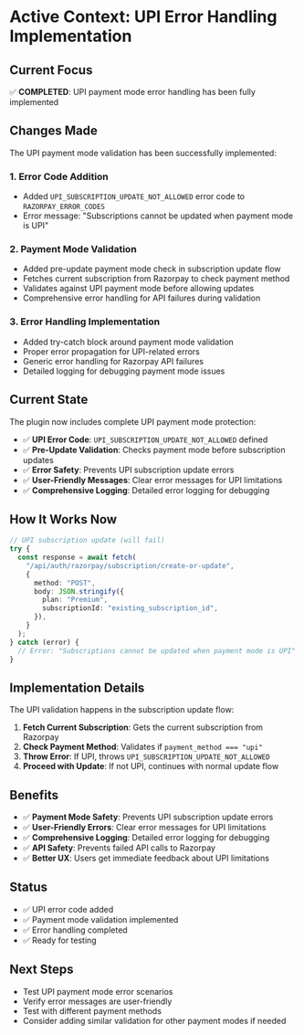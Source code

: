 # Active Context: UPI Error Handling Implementation

## Current Focus

✅ **COMPLETED**: UPI payment mode error handling has been fully implemented

## Changes Made

The UPI payment mode validation has been successfully implemented:

### 1. Error Code Addition

- Added `UPI_SUBSCRIPTION_UPDATE_NOT_ALLOWED` error code to `RAZORPAY_ERROR_CODES`
- Error message: "Subscriptions cannot be updated when payment mode is UPI"

### 2. Payment Mode Validation

- Added pre-update payment mode check in subscription update flow
- Fetches current subscription from Razorpay to check payment method
- Validates against UPI payment mode before allowing updates
- Comprehensive error handling for API failures during validation

### 3. Error Handling Implementation

- Added try-catch block around payment mode validation
- Proper error propagation for UPI-related errors
- Generic error handling for Razorpay API failures
- Detailed logging for debugging payment mode issues

## Current State

The plugin now includes complete UPI payment mode protection:

- ✅ **UPI Error Code**: `UPI_SUBSCRIPTION_UPDATE_NOT_ALLOWED` defined
- ✅ **Pre-Update Validation**: Checks payment mode before subscription updates
- ✅ **Error Safety**: Prevents UPI subscription update errors
- ✅ **User-Friendly Messages**: Clear error messages for UPI limitations
- ✅ **Comprehensive Logging**: Detailed error logging for debugging

## How It Works Now

```typescript
// UPI subscription update (will fail)
try {
  const response = await fetch(
    "/api/auth/razorpay/subscription/create-or-update",
    {
      method: "POST",
      body: JSON.stringify({
        plan: "Premium",
        subscriptionId: "existing_subscription_id",
      }),
    }
  );
} catch (error) {
  // Error: "Subscriptions cannot be updated when payment mode is UPI"
}
```

## Implementation Details

The UPI validation happens in the subscription update flow:

1. **Fetch Current Subscription**: Gets the current subscription from Razorpay
2. **Check Payment Method**: Validates if `payment_method === "upi"`
3. **Throw Error**: If UPI, throws `UPI_SUBSCRIPTION_UPDATE_NOT_ALLOWED`
4. **Proceed with Update**: If not UPI, continues with normal update flow

## Benefits

- ✅ **Payment Mode Safety**: Prevents UPI subscription update errors
- ✅ **User-Friendly Errors**: Clear error messages for UPI limitations
- ✅ **Comprehensive Logging**: Detailed error logging for debugging
- ✅ **API Safety**: Prevents failed API calls to Razorpay
- ✅ **Better UX**: Users get immediate feedback about UPI limitations

## Status

- ✅ UPI error code added
- ✅ Payment mode validation implemented
- ✅ Error handling completed
- ✅ Ready for testing

## Next Steps

- Test UPI payment mode error scenarios
- Verify error messages are user-friendly
- Test with different payment methods
- Consider adding similar validation for other payment modes if needed
